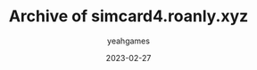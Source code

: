 ---
layout: artifact
featimg: //archive2.ynwk.org/c/artifacts/d/0002/png/1.png
title: Archive of simcard4.roanly.xyz
date: 2023-02-27
author: yeahgames
comments: true
categories: [Digital, Directory, HTML]
permalink: /artifacts/view/d/0002
link: https://artifacts.ynwk.org/artifacts/view/d/0002
serial: D0002
submitter: albinospino64
archivist: nnillat
items:
 - dir-1
 - png-1
adate: 2022-04-03
description: "An archive of the SIM website on Roan Ly's website (simcard4.roanly.xyz), used to convince his parents that he needs a SIM card."
location: archive2
status: complete
notes: "The original 'index.html' page (where the main website was displayed), has been renamed to 'home.html' because of technical issues relating to automatic directory listing."
keywords:  
 - roan
 - html
 - website
 - directory
---